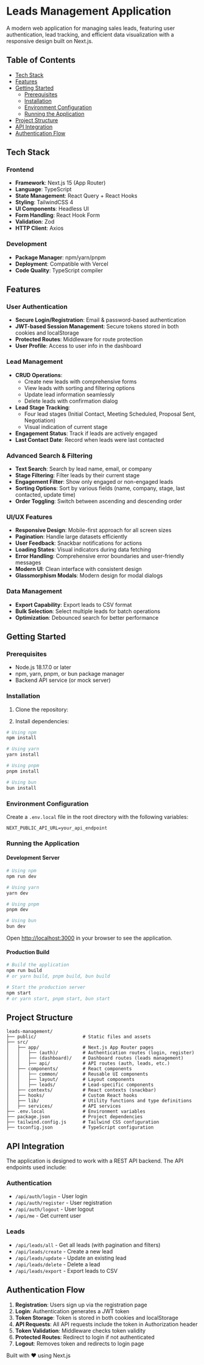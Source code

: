 # Leads Management Application

A modern web application for managing sales leads, featuring user authentication, lead tracking, and efficient data visualization with a responsive design built on Next.js.


## Table of Contents
- [Tech Stack](#tech-stack)
- [Features](#features)
- [Getting Started](#getting-started)
  - [Prerequisites](#prerequisites)
  - [Installation](#installation)
  - [Environment Configuration](#environment-configuration)
  - [Running the Application](#running-the-application)
- [Project Structure](#project-structure)
- [API Integration](#api-integration)
- [Authentication Flow](#authentication-flow)

## Tech Stack

### Frontend
- **Framework**: Next.js 15 (App Router)
- **Language**: TypeScript
- **State Management**: React Query + React Hooks
- **Styling**: TailwindCSS 4
- **UI Components**: Headless UI
- **Form Handling**: React Hook Form
- **Validation**: Zod
- **HTTP Client**: Axios

### Development
- **Package Manager**: npm/yarn/pnpm
- **Deployment**: Compatible with Vercel
- **Code Quality**: TypeScript compiler

## Features

### User Authentication
- **Secure Login/Registration**: Email & password-based authentication
- **JWT-based Session Management**: Secure tokens stored in both cookies and localStorage
- **Protected Routes**: Middleware for route protection
- **User Profile**: Access to user info in the dashboard

### Lead Management
- **CRUD Operations**:
  - Create new leads with comprehensive forms
  - View leads with sorting and filtering options
  - Update lead information seamlessly
  - Delete leads with confirmation dialog
- **Lead Stage Tracking**: 
  - Four lead stages (Initial Contact, Meeting Scheduled, Proposal Sent, Negotiation)
  - Visual indication of current stage
- **Engagement Status**: Track if leads are actively engaged
- **Last Contact Date**: Record when leads were last contacted

### Advanced Search & Filtering
- **Text Search**: Search by lead name, email, or company
- **Stage Filtering**: Filter leads by their current stage
- **Engagement Filter**: Show only engaged or non-engaged leads
- **Sorting Options**: Sort by various fields (name, company, stage, last contacted, update time)
- **Order Toggling**: Switch between ascending and descending order

### UI/UX Features
- **Responsive Design**: Mobile-first approach for all screen sizes
- **Pagination**: Handle large datasets efficiently
- **User Feedback**: Snackbar notifications for actions
- **Loading States**: Visual indicators during data fetching
- **Error Handling**: Comprehensive error boundaries and user-friendly messages
- **Modern UI**: Clean interface with consistent design
- **Glassmorphism Modals**: Modern design for modal dialogs

### Data Management
- **Export Capability**: Export leads to CSV format
- **Bulk Selection**: Select multiple leads for batch operations
- **Optimization**: Debounced search for better performance

## Getting Started

### Prerequisites
- Node.js 18.17.0 or later
- npm, yarn, pnpm, or bun package manager
- Backend API service (or mock server)

### Installation

1. Clone the repository:

2. Install dependencies:
```bash
# Using npm
npm install

# Using yarn
yarn install

# Using pnpm
pnpm install

# Using bun
bun install
```

### Environment Configuration

Create a `.env.local` file in the root directory with the following variables:

```
NEXT_PUBLIC_API_URL=your_api_endpoint
```

### Running the Application

#### Development Server
```bash
# Using npm
npm run dev

# Using yarn
yarn dev

# Using pnpm
pnpm dev

# Using bun
bun dev
```

Open [http://localhost:3000](http://localhost:3000) in your browser to see the application.

#### Production Build
```bash
# Build the application
npm run build
# or yarn build, pnpm build, bun build

# Start the production server
npm start
# or yarn start, pnpm start, bun start
```

## Project Structure

```
leads-management/
├── public/                 # Static files and assets
├── src/
│   ├── app/                # Next.js App Router pages
│   │   ├── (auth)/         # Authentication routes (login, register)
│   │   ├── (dashboard)/    # Dashboard routes (leads management)
│   │   ├── api/            # API routes (auth, leads, etc.)
│   ├── components/         # React components
│   │   ├── common/         # Reusable UI components
│   │   ├── layout/         # Layout components
│   │   ├── leads/          # Lead-specific components
│   ├── contexts/           # React contexts (snackbar)
│   ├── hooks/              # Custom React hooks
│   ├── lib/                # Utility functions and type definitions
│   ├── services/           # API services
├── .env.local              # Environment variables
├── package.json            # Project dependencies
├── tailwind.config.js      # Tailwind CSS configuration
├── tsconfig.json           # TypeScript configuration
```

## API Integration

The application is designed to work with a REST API backend. The API endpoints used include:

### Authentication
- `/api/auth/login` - User login
- `/api/auth/register` - User registration
- `/api/auth/logout` - User logout
- `/api/me` - Get current user

### Leads
- `/api/leads/all` - Get all leads (with pagination and filters)
- `/api/leads/create` - Create a new lead
- `/api/leads/update` - Update an existing lead
- `/api/leads/delete` - Delete a lead
- `/api/leads/export` - Export leads to CSV

## Authentication Flow

1. **Registration**: Users sign up via the registration page
2. **Login**: Authentication generates a JWT token
3. **Token Storage**: Token is stored in both cookies and localStorage
4. **API Requests**: All API requests include the token in Authorization header
5. **Token Validation**: Middleware checks token validity
6. **Protected Routes**: Redirect to login if not authenticated
7. **Logout**: Removes token and redirects to login page


Built with ❤️ using Next.js